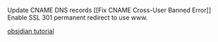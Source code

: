 Update CNAME DNS records
	[[Fix CNAME Cross-User Banned Error]]
Enable SSL
301 permanent redirect to use www.

[obsidian tutorial](https://dash.cloudflare.com/65d382c856b6e65fc697aedc545a5010/jgreen.io/rules)
